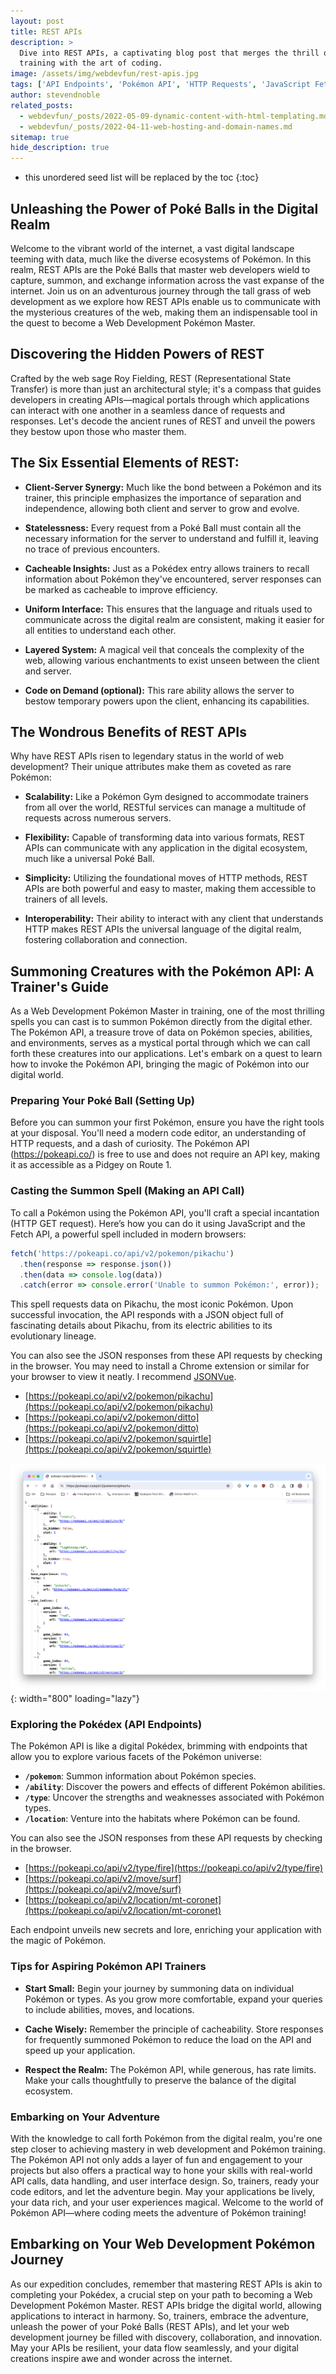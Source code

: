 ```yaml
---
layout: post
title: REST APIs
description: >
  Dive into REST APIs, a captivating blog post that merges the thrill of Pokémon
  training with the art of coding.
image: /assets/img/webdevfun/rest-apis.jpg
tags: ['API Endpoints', 'Pokémon API', 'HTTP Requests', 'JavaScript Fetch API', 'API Calls']
author: stevendnoble
related_posts:
  - webdevfun/_posts/2022-05-09-dynamic-content-with-html-templating.md
  - webdevfun/_posts/2022-04-11-web-hosting-and-domain-names.md
sitemap: true
hide_description: true
---
```


* this unordered seed list will be replaced by the toc
{:toc}

## Unleashing the Power of Poké Balls in the Digital Realm

Welcome to the vibrant world of the internet, a vast digital landscape teeming with data, much like the diverse ecosystems of Pokémon. In this realm, REST APIs are the Poké Balls that master web developers wield to capture, summon, and exchange information across the vast expanse of the internet. Join us on an adventurous journey through the tall grass of web development as we explore how REST APIs enable us to communicate with the mysterious creatures of the web, making them an indispensable tool in the quest to become a Web Development Pokémon Master.

## Discovering the Hidden Powers of REST

Crafted by the web sage Roy Fielding, REST (Representational State Transfer) is more than just an architectural style; it's a compass that guides developers in creating APIs—magical portals through which applications can interact with one another in a seamless dance of requests and responses. Let's decode the ancient runes of REST and unveil the powers they bestow upon those who master them.

## The Six Essential Elements of REST:

* **Client-Server Synergy:** Much like the bond between a Pokémon and its trainer, this principle emphasizes the importance of separation and independence, allowing both client and server to grow and evolve.

* **Statelessness:** Every request from a Poké Ball must contain all the necessary information for the server to understand and fulfill it, leaving no trace of previous encounters.

* **Cacheable Insights:** Just as a Pokédex entry allows trainers to recall information about Pokémon they've encountered, server responses can be marked as cacheable to improve efficiency.

* **Uniform Interface:** This ensures that the language and rituals used to communicate across the digital realm are consistent, making it easier for all entities to understand each other.

* **Layered System:** A magical veil that conceals the complexity of the web, allowing various enchantments to exist unseen between the client and server.

* **Code on Demand (optional):** This rare ability allows the server to bestow temporary powers upon the client, enhancing its capabilities.

## The Wondrous Benefits of REST APIs

Why have REST APIs risen to legendary status in the world of web development? Their unique attributes make them as coveted as rare Pokémon:

* **Scalability:** Like a Pokémon Gym designed to accommodate trainers from all over the world, RESTful services can manage a multitude of requests across numerous servers.

* **Flexibility:** Capable of transforming data into various formats, REST APIs can communicate with any application in the digital ecosystem, much like a universal Poké Ball.

* **Simplicity:** Utilizing the foundational moves of HTTP methods, REST APIs are both powerful and easy to master, making them accessible to trainers of all levels.

* **Interoperability:** Their ability to interact with any client that understands HTTP makes REST APIs the universal language of the digital realm, fostering collaboration and connection.

## Summoning Creatures with the Pokémon API: A Trainer's Guide

As a Web Development Pokémon Master in training, one of the most thrilling spells you can cast is to summon Pokémon directly from the digital ether. The Pokémon API, a treasure trove of data on Pokémon species, abilities, and environments, serves as a mystical portal through which we can call forth these creatures into our applications. Let's embark on a quest to learn how to invoke the Pokémon API, bringing the magic of Pokémon into our digital world.

### Preparing Your Poké Ball (Setting Up)

Before you can summon your first Pokémon, ensure you have the right tools at your disposal. You'll need a modern code editor, an understanding of HTTP requests, and a dash of curiosity. The Pokémon API (https://pokeapi.co/) is free to use and does not require an API key, making it as accessible as a Pidgey on Route 1.

### Casting the Summon Spell (Making an API Call)

To call a Pokémon using the Pokémon API, you'll craft a special incantation (HTTP GET request). Here’s how you can do it using JavaScript and the Fetch API, a powerful spell included in modern browsers:

~~~javascript
fetch('https://pokeapi.co/api/v2/pokemon/pikachu')
  .then(response => response.json())
  .then(data => console.log(data))
  .catch(error => console.error('Unable to summon Pokémon:', error));
~~~

This spell requests data on Pikachu, the most iconic Pokémon. Upon successful invocation, the API responds with a JSON object full of fascinating details about Pikachu, from its electric abilities to its evolutionary lineage.

You can also see the JSON responses from these API requests by checking in the browser. You may need to install a Chrome extension or similar for your browser to view it neatly. I recommend [JSONVue](https://chromewebstore.google.com/detail/jsonvue/chklaanhfefbnpoihckbnefhakgolnmc).

* [https://pokeapi.co/api/v2/pokemon/pikachu](https://pokeapi.co/api/v2/pokemon/pikachu)
* [https://pokeapi.co/api/v2/pokemon/ditto](https://pokeapi.co/api/v2/pokemon/ditto)
* [https://pokeapi.co/api/v2/pokemon/squirtle](https://pokeapi.co/api/v2/pokemon/squirtle)

![PokeAPI Results for Pikachu](/assets/img/webdevfun/pokemon/pikachu.png){: width="800" loading="lazy"}

### Exploring the Pokédex (API Endpoints)

The Pokémon API is like a digital Pokédex, brimming with endpoints that allow you to explore various facets of the Pokémon universe:

* **`/pokemon`**: Summon information about Pokémon species.
* **`/ability`**: Discover the powers and effects of different Pokémon abilities.
* **`/type`**: Uncover the strengths and weaknesses associated with Pokémon types.
* **`/location`**: Venture into the habitats where Pokémon can be found.

You can also see the JSON responses from these API requests by checking in the browser.

* [https://pokeapi.co/api/v2/type/fire](https://pokeapi.co/api/v2/type/fire)
* [https://pokeapi.co/api/v2/move/surf](https://pokeapi.co/api/v2/move/surf)
* [https://pokeapi.co/api/v2/location/mt-coronet](https://pokeapi.co/api/v2/location/mt-coronet)

Each endpoint unveils new secrets and lore, enriching your application with the magic of Pokémon.

### Tips for Aspiring Pokémon API Trainers

* **Start Small:** Begin your journey by summoning data on individual Pokémon or types. As you grow more comfortable, expand your queries to include abilities, moves, and locations.

* **Cache Wisely:** Remember the principle of cacheability. Store responses for frequently summoned Pokémon to reduce the load on the API and speed up your application.

* **Respect the Realm:** The Pokémon API, while generous, has rate limits. Make your calls thoughtfully to preserve the balance of the digital ecosystem.

### Embarking on Your Adventure

With the knowledge to call forth Pokémon from the digital realm, you're one step closer to achieving mastery in web development and Pokémon training. The Pokémon API not only adds a layer of fun and engagement to your projects but also offers a practical way to hone your skills with real-world API calls, data handling, and user interface design. So, trainers, ready your code editors, and let the adventure begin. May your applications be lively, your data rich, and your user experiences magical. Welcome to the world of Pokémon API—where coding meets the adventure of Pokémon training!

## Embarking on Your Web Development Pokémon Journey
As our expedition concludes, remember that mastering REST APIs is akin to completing your Pokédex, a crucial step on your path to becoming a Web Development Pokémon Master. REST APIs bridge the digital world, allowing applications to interact in harmony. So, trainers, embrace the adventure, unleash the power of your Poké Balls (REST APIs), and let your web development journey be filled with discovery, collaboration, and innovation. May your APIs be resilient, your data flow seamlessly, and your digital creations inspire awe and wonder across the internet.
